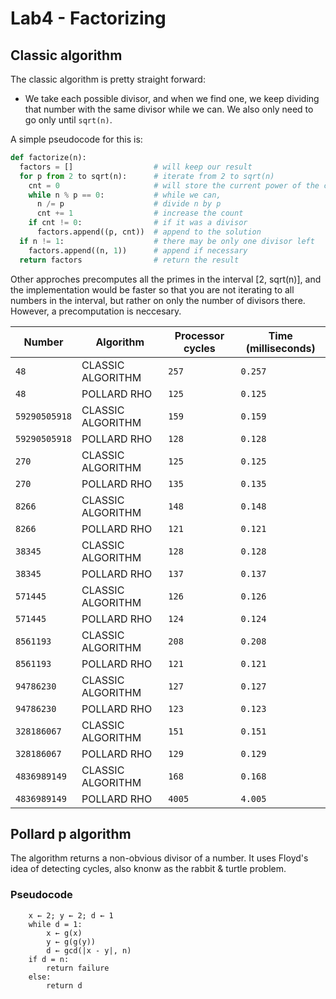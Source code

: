 # Lab4 - Factorizing

## Classic algorithm
The classic algorithm is pretty straight forward:
- We take each possible divisor, and when we find one, we keep dividing that number
with the same divisor while we can. We also only need to go only until `sqrt(n)`.

A simple pseudocode for this is:
```python
def factorize(n):
  factors = []                  # will keep our result
  for p from 2 to sqrt(n):      # iterate from 2 to sqrt(n)
    cnt = 0                     # will store the current power of the current prime
    while n % p == 0:           # while we can,
      n /= p                    # divide n by p
      cnt += 1                  # increase the count
    if cnt != 0:                # if it was a divisor
      factors.append((p, cnt))  # append to the solution
  if n != 1:                    # there may be only one divisor left
    factors.append((n, 1))      # append if necessary
  return factors                # return the result

```
Other approches precomputes all the primes in the interval [2, sqrt(n)], and the implementation
would be faster so that you are not iterating to all numbers in the interval, but rather on only
the number of divisors there. However, a precomputation is neccesary.

| Number | Algorithm | Processor cycles | Time (milliseconds) |
|--------|-----------|------------------|---------------------|
| `48` | CLASSIC ALGORITHM  | `257` | `0.257` |
| `48` | POLLARD RHO  | `125` | `0.125` |
| `59290505918` | CLASSIC ALGORITHM  | `159` | `0.159` |
| `59290505918` | POLLARD RHO  | `128` | `0.128` |
| `270` | CLASSIC ALGORITHM  | `125` | `0.125` |
| `270` | POLLARD RHO  | `135` | `0.135` |
| `8266` | CLASSIC ALGORITHM  | `148` | `0.148` |
| `8266` | POLLARD RHO  | `121` | `0.121` |
| `38345` | CLASSIC ALGORITHM  | `128` | `0.128` |
| `38345` | POLLARD RHO  | `137` | `0.137` |
| `571445` | CLASSIC ALGORITHM  | `126` | `0.126` |
| `571445` | POLLARD RHO  | `124` | `0.124` |
| `8561193` | CLASSIC ALGORITHM  | `208` | `0.208` |
| `8561193` | POLLARD RHO  | `121` | `0.121` |
| `94786230` | CLASSIC ALGORITHM  | `127` | `0.127` |
| `94786230` | POLLARD RHO  | `123` | `0.123` |
| `328186067` | CLASSIC ALGORITHM  | `151` | `0.151` |
| `328186067` | POLLARD RHO  | `129` | `0.129` |
| `4836989149` | CLASSIC ALGORITHM  | `168` | `0.168` |
| `4836989149` | POLLARD RHO  | `4005` | `4.005` |



## Pollard p algorithm
The algorithm returns a non-obvious divisor of a number. It uses Floyd's idea of detecting cycles,
also knonw as the rabbit & turtle problem.

### Pseudocode

```
    x ← 2; y ← 2; d ← 1
    while d = 1:
        x ← g(x)
        y ← g(g(y))
        d ← gcd(|x - y|, n)
    if d = n:
        return failure
    else:
        return d
```
